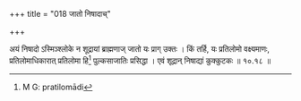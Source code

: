 +++
title = "018 जातो निषादाच्"

+++


अयं निषादो ऽस्मिञ्श्लोके न शूद्रायां ब्राह्मणाज् जातो यः प्राग् उक्तः । किं तर्हि, यः प्रतिलोमो वक्ष्यमाणः, प्रतिलोमाधिकारात् प्रतिलोमा हि[^७१] पुल्कसाजातिः प्रसिद्धा । एवं शूद्रान् निषाद्यां कुक्कुटकः ॥ १०.१८ ॥


[^७१]:
     M G: pratilomādi